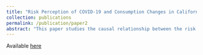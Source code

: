 ```yaml
---
title: "Risk Perception of COVID-19 and Consumption Changes in California  [JOB MARKET PAPER]"
collection: publications
permalink: /publication/paper2
abstract: "This paper studies the causal relationship between the risk perception of COVID-19 and consumption expenditure changes in the U.S. at the early stages of the pandemic. Although providing empirical evidence of the causal relationship between risk perception and spending is challenging due to possible endogeneity problems, I address this problem using a two-stage instrumental variable (IV) approach. Specifically, I use the weekly growth rate of COVID-19 cases in New York as a source of exogenous variation in consumer risk perception of COVID-19 in California. Two datasets are used for this purpose: (i) The University of Southern California (USC) Center for Economic and Social Research's Understanding Coronavirus in America Survey and (ii) The Opportunity Insights Economic Tracker. I focus on the period from April 1, 2020 to January 2, 2021, before the COVID-19 vaccine was publicly available in California. The results show that the growth rate of confirmed cases in New York is a strong instrument that has a positive and statistically significant effect on California residents' risk perception of death, infection, money loss, and job loss due to COVID-19. Moreover, I find a statistically significant causal relationship between risk perception and consumption expenditures. This effect is negative for major consumption categories, such as accommodation and food services, health care and social assistance, and sporting goods and hobbies. On the other hand, the effect is positive for grocery and food stores and arts, entertainment, and recreation. "
---
```


Available [here](Alpergin_RiskPerception_COVID-19_Consumption.pdf)
